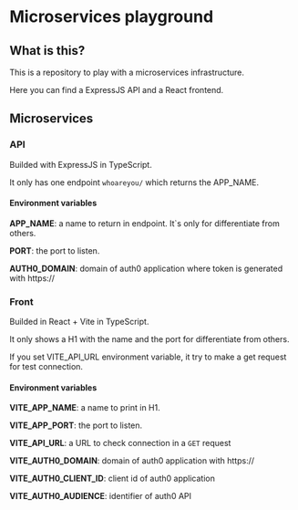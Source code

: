 # Microservices playground

## What is this?
This is a repository to play with a microservices infrastructure.

Here you can find a ExpressJS API and a React frontend.

## Microservices
### API
Builded with ExpressJS in TypeScript.

It only has one endpoint `whoareyou/` which returns the APP_NAME.

#### Environment variables
__APP_NAME__: a name to return in endpoint. It`s only for differentiate from others.

__PORT__: the port to listen.

__AUTH0_DOMAIN__: domain of auth0 application where token is generated with https://

### Front
Builded in React + Vite in TypeScript.

It only shows a H1 with the name and the port for differentiate from others.

If you set VITE_API_URL environment variable, it try to make a get request for test connection.

#### Environment variables
__VITE_APP_NAME__: a name to print in H1.

__VITE_APP_PORT__: the port to listen.

__VITE_API_URL__: a URL to check connection in a `GET` request

__VITE_AUTH0_DOMAIN__: domain of auth0 application with https://

__VITE_AUTH0_CLIENT_ID__: client id of auth0 application

__VITE_AUTH0_AUDIENCE__: identifier of auth0 API

